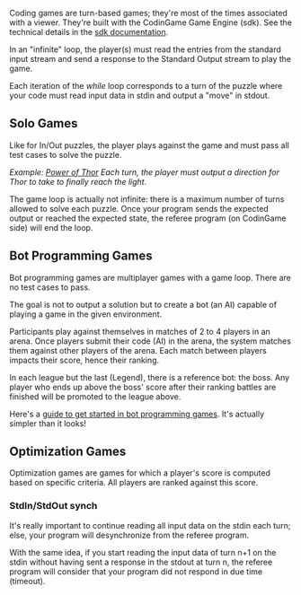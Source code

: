 Coding games are turn-based games; they're most of the times associated with a viewer. They're built with the CodinGame Game Engine (sdk). See the technical details in the [sdk documentation](https://www.codingame.com/playgrounds/25775/codingame-sdk-documentation).

In an "infinite" loop, the player(s) must read the entries from the standard input stream and send a response to the Standard Output stream to play the game.

Each iteration of the _while_ loop corresponds to a turn of the puzzle where your code must read input data in stdin and output a "move" in stdout.

## Solo Games

Like for In/Out puzzles, the player plays against the game and must pass all test cases to solve the puzzle.

_Example: [Power of Thor](https://www.codingame.com/training/easy/power-of-thor-episode-1)
Each turn, the player must output a direction for Thor to take to finally reach the light._

The game loop is actually not infinite: there is a maximum number of turns allowed to solve each puzzle. Once your program sends the expected output or reached the expected state, the referee program (on CodinGame side) will end the loop.

## Bot Programming Games
 
Bot programming games are multiplayer games with a game loop. There are no test cases to pass.

The goal is not to output a solution but to create a bot (an AI) capable of playing a game in the given environment. 

Participants play against themselves in matches of 2 to 4 players in an arena. Once players submit their code (AI) in the arena, the system matches them against other players of the arena. Each match between players impacts their score, hence their ranking.

In each league but the last (Legend), there is a reference bot: the boss. Any player who ends up above the boss' score after their ranking battles are finished will be promoted to the league above.

Here's a [guide to get started in bot programming games](https://www.codingame.com/playgrounds/53785/tutorial-for-bot-programming-on-codingame). It's actually simpler than it looks!

## Optimization Games

Optimization games are games for which a player's score is computed based on specific criteria. All players are ranked against this score.

### StdIn/StdOut synch

It's really important to continue reading all input data on the stdin each turn; else, your program will desynchronize from the referee program.

With the same idea, if you start reading the input data of turn n+1 on the stdin without having sent a response in the stdout at turn n, the referee program will consider that your program did not respond in due time (timeout).